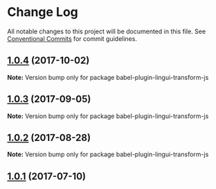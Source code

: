 # Change Log

All notable changes to this project will be documented in this file.
See [Conventional Commits](https://conventionalcommits.org) for commit guidelines.

<a name="1.0.4"></a>
## [1.0.4](https://github.com/lingui/js-lingui/compare/babel-plugin-lingui-transform-js@1.0.3...babel-plugin-lingui-transform-js@1.0.4) (2017-10-02)




**Note:** Version bump only for package babel-plugin-lingui-transform-js

<a name="1.0.3"></a>
## [1.0.3](https://github.com/lingui/js-lingui/compare/babel-plugin-lingui-transform-js@1.0.2...babel-plugin-lingui-transform-js@1.0.3) (2017-09-05)




**Note:** Version bump only for package babel-plugin-lingui-transform-js

<a name="1.0.2"></a>
## [1.0.2](https://github.com/lingui/js-lingui/compare/babel-plugin-lingui-transform-js@1.0.2-0...babel-plugin-lingui-transform-js@1.0.2) (2017-08-28)




**Note:** Version bump only for package babel-plugin-lingui-transform-js

<a name="1.0.1"></a>
## [1.0.1](https://github.com/lingui/js-lingui/compare/babel-plugin-lingui-transform-js@1.0.0...babel-plugin-lingui-transform-js@1.0.1) (2017-07-10)
